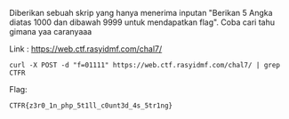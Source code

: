 Diberikan sebuah skrip yang hanya menerima inputan "Berikan 5 Angka diatas 1000 dan dibawah 9999 untuk mendapatkan flag". Coba cari tahu gimana yaa caranyaaa

Link : https://web.ctf.rasyidmf.com/chal7/

```
curl -X POST -d "f=01111" https://web.ctf.rasyidmf.com/chal7/ | grep CTFR
```

Flag:
```
CTFR{z3r0_1n_php_5t1ll_c0unt3d_4s_5tr1ng}
```